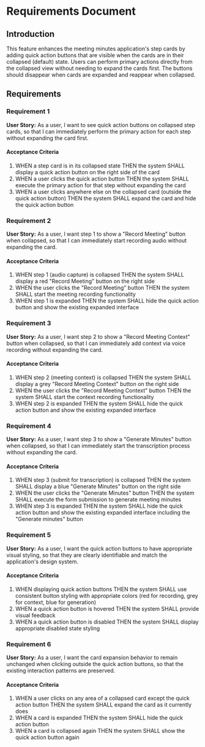 # Requirements Document

## Introduction

This feature enhances the meeting minutes application's step cards by adding quick action buttons that are visible when the cards are in their collapsed (default) state. Users can perform primary actions directly from the collapsed view without needing to expand the cards first. The buttons should disappear when cards are expanded and reappear when collapsed.

## Requirements

### Requirement 1

**User Story:** As a user, I want to see quick action buttons on collapsed step cards, so that I can immediately perform the primary action for each step without expanding the card first.

#### Acceptance Criteria

1. WHEN a step card is in its collapsed state THEN the system SHALL display a quick action button on the right side of the card
2. WHEN a user clicks the quick action button THEN the system SHALL execute the primary action for that step without expanding the card
3. WHEN a user clicks anywhere else on the collapsed card (outside the quick action button) THEN the system SHALL expand the card and hide the quick action button

### Requirement 2

**User Story:** As a user, I want step 1 to show a "Record Meeting" button when collapsed, so that I can immediately start recording audio without expanding the card.

#### Acceptance Criteria

1. WHEN step 1 (audio capture) is collapsed THEN the system SHALL display a red "Record Meeting" button on the right side
2. WHEN the user clicks the "Record Meeting" button THEN the system SHALL start the meeting recording functionality
3. WHEN step 1 is expanded THEN the system SHALL hide the quick action button and show the existing expanded interface

### Requirement 3

**User Story:** As a user, I want step 2 to show a "Record Meeting Context" button when collapsed, so that I can immediately add context via voice recording without expanding the card.

#### Acceptance Criteria

1. WHEN step 2 (meeting context) is collapsed THEN the system SHALL display a grey "Record Meeting Context" button on the right side
2. WHEN the user clicks the "Record Meeting Context" button THEN the system SHALL start the context recording functionality
3. WHEN step 2 is expanded THEN the system SHALL hide the quick action button and show the existing expanded interface

### Requirement 4

**User Story:** As a user, I want step 3 to show a "Generate Minutes" button when collapsed, so that I can immediately start the transcription process without expanding the card.

#### Acceptance Criteria

1. WHEN step 3 (submit for transcription) is collapsed THEN the system SHALL display a blue "Generate Minutes" button on the right side
2. WHEN the user clicks the "Generate Minutes" button THEN the system SHALL execute the form submission to generate meeting minutes
3. WHEN step 3 is expanded THEN the system SHALL hide the quick action button and show the existing expanded interface including the "Generate minutes" button

### Requirement 5

**User Story:** As a user, I want the quick action buttons to have appropriate visual styling, so that they are clearly identifiable and match the application's design system.

#### Acceptance Criteria

1. WHEN displaying quick action buttons THEN the system SHALL use consistent button styling with appropriate colors (red for recording, grey for context, blue for generation)
2. WHEN a quick action button is hovered THEN the system SHALL provide visual feedback
3. WHEN a quick action button is disabled THEN the system SHALL display appropriate disabled state styling

### Requirement 6

**User Story:** As a user, I want the card expansion behavior to remain unchanged when clicking outside the quick action buttons, so that the existing interaction patterns are preserved.

#### Acceptance Criteria

1. WHEN a user clicks on any area of a collapsed card except the quick action button THEN the system SHALL expand the card as it currently does
2. WHEN a card is expanded THEN the system SHALL hide the quick action button
3. WHEN a card is collapsed again THEN the system SHALL show the quick action button again
